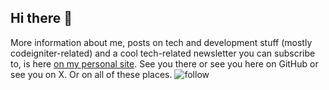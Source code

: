 ## Hi there 👋

More information about me, posts on tech and development stuff (mostly codeigniter-related) and a cool tech-related newsletter you can subscribe to, 
is here [on my personal site](https://site.supertechman.com). See you there or see you here on GitHub or see you on X. Or on all of these places.
![follow](https://img.shields.io/twitter/follow/ruialvel?style=social)


<!--
**0RuiAlvel0/0ruialvel0** is a ✨ _special_ ✨ repository because its `README.md` (this file) appears on your GitHub profile.

Here are some ideas to get you started:

- 🔭 I’m currently working on ...
- 🌱 I’m currently learning ...
- 👯 I’m looking to collaborate on ...
- 🤔 I’m looking for help with ...
- 💬 Ask me about ...
- 📫 How to reach me: ...
- 😄 Pronouns: ...
- ⚡ Fun fact: ...
-->
